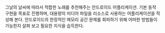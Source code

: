 그날의 날씨에 따라서 적합한 노래를 추천해주는 안드로이드 어플리케이션. 기본 동작 구현을 목표로 진행하며, 대용량의 미디어 파일을 리소스로 사용하는 어플리케이션을 작성해 본다. 안드로이드의 한정적인 메모리 공간 문제를 회피하기 위해 어떠한 방법들이 가능한지 살펴 보고 필요한 지식을 습득한다.